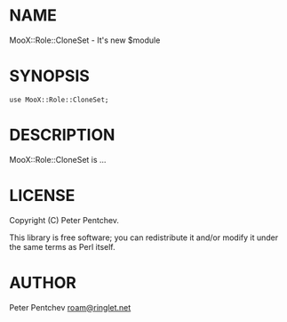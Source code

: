 # NAME

MooX::Role::CloneSet - It's new $module

# SYNOPSIS

    use MooX::Role::CloneSet;

# DESCRIPTION

MooX::Role::CloneSet is ...

# LICENSE

Copyright (C) Peter Pentchev.

This library is free software; you can redistribute it and/or modify
it under the same terms as Perl itself.

# AUTHOR

Peter Pentchev <roam@ringlet.net>
